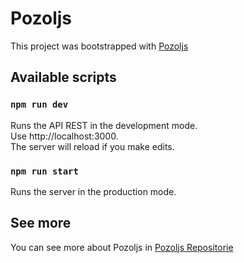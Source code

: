 # Pozoljs

This project was bootstrapped with [Pozoljs](https://github.com/daniel-cmorales/pozol-js.git)

## Available scripts

### `npm run dev`

Runs the API REST in the development mode. <br>
Use http://localhost:3000. <br>
The server will reload if you make edits.

### `npm run start`

Runs the server in the production mode. <br>

## See more

You can see more about Pozoljs in [Pozoljs Repositorie](https://github.com/daniel-cmorales/pozol-js.git)

